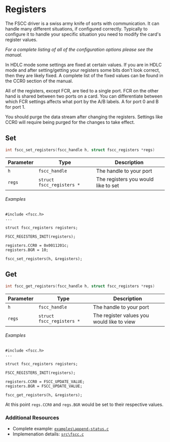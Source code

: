 # Registers

The FSCC driver is a swiss army knife of sorts with communication. It can
handle many different situations, if configured correctly. Typically to
configure it to handle your specific situation you need to modify the card's
register values.

_For a complete listing of all of the configuration options please see the 
manual._

In HDLC mode some settings are fixed at certain values. If you are in
HDLC mode and after setting/getting your registers some bits don't look correct,
then they are likely fixed. A complete list of the fixed values can be found in 
the CCR0 section of the manual.

All of the registers, except FCR, are tied to a single port. FCR on the other hand 
is shared between two ports on a card. You can differentiate between which FCR 
settings affects what port by the A/B labels. A for port 0 and B for port 1.

You should purge the data stream after changing the registers.
Settings like CCR0 will require being purged for the changes to take 
effect.

## Set
```c
int fscc_set_registers(fscc_handle h, struct fscc_registers *regs)
```

| Parameter | Type                      | Description
| --------- | ------------------------- | -----------------------
| `h`       | `fscc_handle`             | The handle to your port
| `regs`    | `struct fscc_registers *` | The registers you would like to set


###### Examples
```
#include <fscc.h>
...

struct fscc_registers registers;

FSCC_REGISTERS_INIT(registers);

registers.CCR0 = 0x0011201c;
registers.BGR = 10;

fscc_set_registers(h, &registers);
```


## Get
```c
int fscc_get_registers(fscc_handle h, struct fscc_registers *regs)
```

| Parameter | Type                      | Description
| --------- | ------------------------- | -----------------------
| `h`       | `fscc_handle`             | The handle to your port
| `regs`    | `struct fscc_registers *` | The register values you would like to view


###### Examples
```
#include <fscc.h>
...

struct fscc_registers registers;

FSCC_REGISTERS_INIT(registers);

registers.CCR0 = FSCC_UPDATE_VALUE;
registers.BGR = FSCC_UPDATE_VALUE;

fscc_get_registers(h, &registers);
```

At this point `regs.CCR0` and `regs.BGR` would be set to their respective
values.


### Additional Resources
- Complete example: [`examples\append-status.c`](https://github.com/commtech/cfscc/blob/master/examples/append-status/append-status.c)
- Implemenation details: [`src\fscc.c`](https://github.com/commtech/cfscc/blob/master/src/fscc.c)

